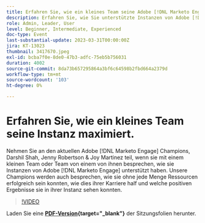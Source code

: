 ```yaml
---
title: Erfahren Sie, wie ein kleines Team seine Adobe [!DNL Marketo Engage] Instanz maximiert.
description: Erfahren Sie, wie Sie unterstützte Instanzen von Adobe [!DNL Marketo Engage] mit einem kleinen Team oder Team von einer Instanz besprechen können.
role: Admin, Leader, User
level: Beginner, Intermediate, Experienced
doc-type: Event
last-substantial-update: 2023-03-31T00:00:00Z
jira: KT-13023
thumbnail: 3417670.jpeg
exl-id: bcba7f0e-8de0-47b3-adfc-75eb5b756031
duration: 4002
source-git-commit: 8da73b657295864a3bf6c64598b2fbd664a2379d
workflow-type: tm+mt
source-wordcount: '103'
ht-degree: 0%

---
```


# Erfahren Sie, wie ein kleines Team seine Instanz maximiert.

Nehmen Sie an den aktuellen Adobe [!DNL Marketo Engage] Champions, Darshil Shah, Jenny Robertson &amp; Joy Martinez teil, wenn sie mit einem kleinen Team oder Team von einem von ihnen besprechen, wie sie Instanzen von Adobe [!DNL Marketo Engage] unterstützt haben. Unsere Champions werden auch besprechen, wie sie ohne jede Menge Ressourcen erfolgreich sein konnten, wie dies ihrer Karriere half und welche positiven Ergebnisse sie in ihrer Instanz sehen konnten.

>[!VIDEO](https://video.tv.adobe.com/v/3417670/?quality=12&learn=on)

Laden Sie eine **[PDF-Version](assets/small-team-instance.pdf){target="_blank"}** der Sitzungsfolien herunter.
